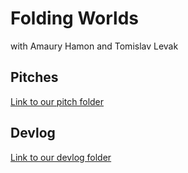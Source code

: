 # Folding Worlds 
with Amaury Hamon and Tomislav Levak

## Pitches

[Link to our pitch folder](/Pitches/)

## Devlog

[Link to our devlog folder](/Devlog/)